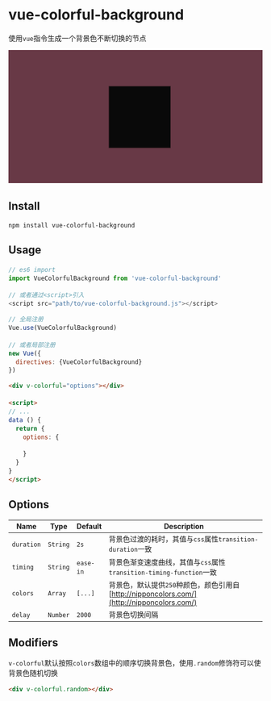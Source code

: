 # vue-colorful-background
使用`vue`指令生成一个背景色不断切换的节点

![demo gif](./v-colorful.gif)

## Install

```shell
npm install vue-colorful-background
```

## Usage

```js
// es6 import
import VueColorfulBackground from 'vue-colorful-background'

// 或者通过<script>引入
<script src="path/to/vue-colorful-background.js"></script>
```

```js
// 全局注册
Vue.use(VueColorfulBackground)

// 或者局部注册
new Vue({
  directives: {VueColorfulBackground}
})
```

```html
<div v-colorful="options"></div>

<script>
// ...
data () {
  return {
    options: {

    }
  }
}
</script>
```

## Options

| Name | Type | Default | Description |
| --- | --- | --- | --- |
| `duration` | `String` | `2s` | 背景色过渡的耗时，其值与`css`属性`transition-duration`一致 |
| `timing` | `String` | `ease-in` | 背景色渐变速度曲线，其值与`css`属性`transition-timing-function`一致 |
| `colors` | `Array` | `[...]` | 背景色，默认提供`250`种颜色，颜色引用自[http://nipponcolors.com/](http://nipponcolors.com/) |
| `delay` | `Number` | `2000` | 背景色切换间隔 |

## Modifiers

`v-colorful`默认按照`colors`数组中的顺序切换背景色，使用`.random`修饰符可以使背景色随机切换

```html
<div v-colorful.random></div>
```